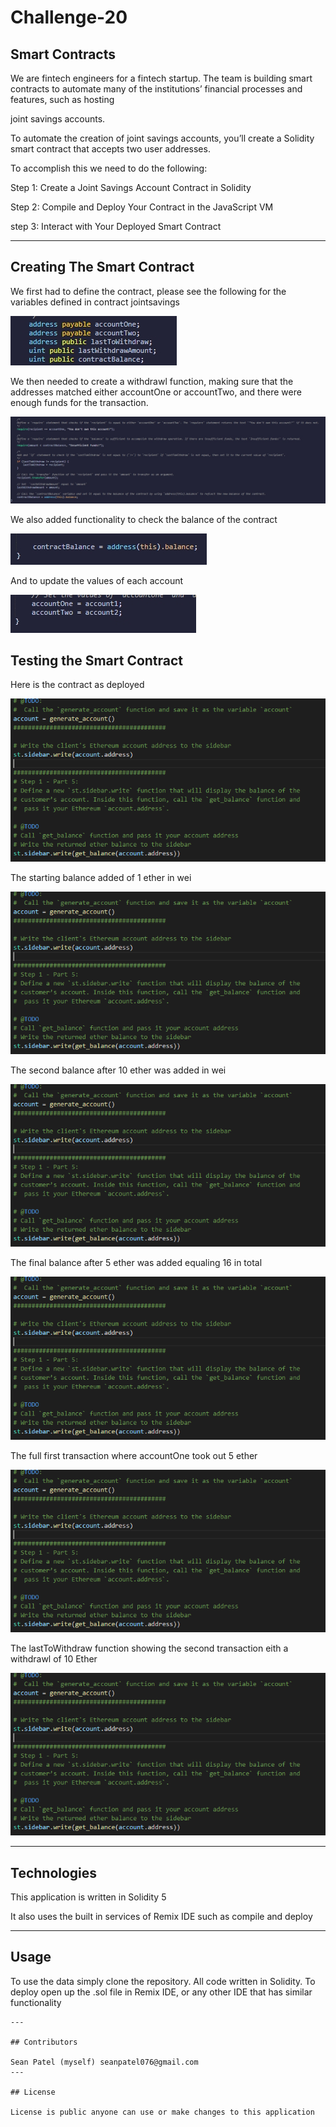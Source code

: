 # Challenge-20

## Smart Contracts

We are fintech engineers for a fintech startup. The team is building smart contracts to automate many of the institutions’ financial processes and features, such as hosting 

joint savings accounts.

To automate the creation of joint savings accounts, you’ll create a Solidity smart contract that accepts two user addresses.

To accomplish this we need to do the following:

Step 1: Create a Joint Savings Account Contract in Solidity

Step 2: Compile and Deploy Your Contract in the JavaScript VM

step 3: Interact with Your Deployed Smart Contract


---



## Creating The Smart Contract 

We first had to define the contract, please see the following for the variables defined in contract jointsavings

![accounts](https://github.com/seanpatel19/Challenge-20/blob/5ed4b0063ddc4c4d09c06a6d302763aae16e2afe/Images/accounts.jpg)

We then needed to create a withdrawl function, making sure that the addresses matched either accountOne or accountTwo, and there were enough funds for the transaction. 

![require and if statements](https://github.com/seanpatel19/Challenge-20/blob/5ed4b0063ddc4c4d09c06a6d302763aae16e2afe/Images/require%20and%20if%20functions.jpg)

We also added functionality to check the balance of the contract 

![contract balance](https://github.com/seanpatel19/Challenge-20/blob/5ed4b0063ddc4c4d09c06a6d302763aae16e2afe/Images/contract%20balance.jpg)

And to update the values of each account 

![account update](https://github.com/seanpatel19/Challenge-20/blob/5ed4b0063ddc4c4d09c06a6d302763aae16e2afe/Images/account%20update.jpg)


## Testing the Smart Contract   

Here is the contract as deployed 

![account](https://github.com/seanpatel19/Challenge-19/blob/8ad3c96453d687a7f2252e33de8a133e56052dc0/Images/create%20account.png)

The starting balance added of 1 ether in wei

![account](https://github.com/seanpatel19/Challenge-19/blob/8ad3c96453d687a7f2252e33de8a133e56052dc0/Images/create%20account.png)


The second balance after 10 ether was added in wei

![account](https://github.com/seanpatel19/Challenge-19/blob/8ad3c96453d687a7f2252e33de8a133e56052dc0/Images/create%20account.png)


The final balance after 5 ether was added equaling 16 in total 

![account](https://github.com/seanpatel19/Challenge-19/blob/8ad3c96453d687a7f2252e33de8a133e56052dc0/Images/create%20account.png)

The full first transaction where accountOne  took out 5 ether

![account](https://github.com/seanpatel19/Challenge-19/blob/8ad3c96453d687a7f2252e33de8a133e56052dc0/Images/create%20account.png)


The lastToWithdraw function showing the second transaction eith a withdrawl of 10 Ether 

![account](https://github.com/seanpatel19/Challenge-19/blob/8ad3c96453d687a7f2252e33de8a133e56052dc0/Images/create%20account.png)




---

## Technologies
This application is written in Solidity 5

It also uses the built in services of Remix IDE such as compile and deploy 



---








## Usage

To use the data simply clone the repository. All code written in Solidity. To deploy open up the .sol file in Remix IDE, or any other IDE that has similar functionality   

```
---

## Contributors

Sean Patel (myself) seanpatel076@gmail.com
---

## License

License is public anyone can use or make changes to this application
